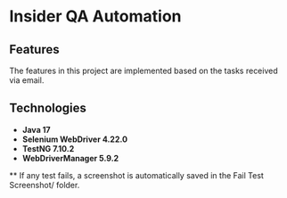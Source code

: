 # Insider QA Automation

## Features
The features in this project are implemented based on the tasks received via email.

## Technologies
- **Java 17**
- **Selenium WebDriver 4.22.0**
- **TestNG 7.10.2**
- **WebDriverManager 5.9.2**

** If any test fails, a screenshot is automatically saved in the Fail Test Screenshot/ folder.
